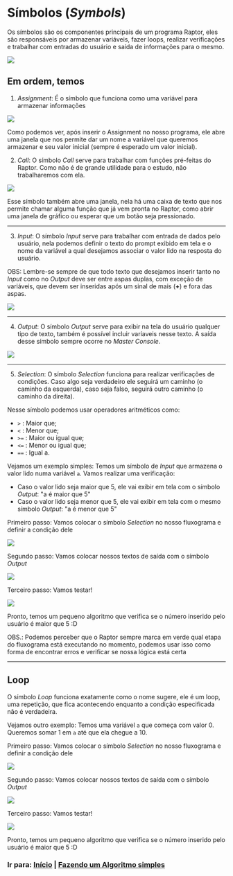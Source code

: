 # Símbolos (_Symbols_)

Os símbolos são os componentes principais de um programa Raptor, eles são responsáveis por armazenar variáveis, fazer loops, realizar verificações e trabalhar com entradas do usuário e saída de informações para o mesmo.

<p align="left">
  <img src="../assets/simbolos.png">
</p>

## Em ordem, temos

1. _Assignment_: É o símbolo que funciona como uma variável para armazenar informações

<p align="left">
  <img src="../assets/assign.gif">
</p>

Como podemos ver, após inserir o Assignment no nosso programa, ele abre uma janela que nos permite dar um nome a variável que queremos armazenar e seu valor inicial (sempre é esperado um valor inicial).

2. _Call_: O símbolo _Call_ serve para trabalhar com funções pré-feitas do Raptor. Como não é de grande utilidade para o estudo, não trabalharemos com ela.

<p align="left">
  <img src="../assets/call.gif">
</p>

Esse símbolo também abre uma janela, nela há uma caixa de texto que nos permite chamar alguma função que já vem pronta no Raptor, como abrir uma janela de gráfico ou esperar que um botão seja pressionado.

---

3. _Input_: O símbolo _Input_ serve para trabalhar com entrada de dados pelo usuário, nela podemos definir o texto do prompt exibido em tela e o nome da variável a qual desejamos associar o valor lido na resposta do usuário.

OBS: Lembre-se sempre de que todo texto que desejamos inserir tanto no _Input_ como no _Output_ deve ser entre aspas duplas, com exceção de variáveis, que devem ser inseridas após um sinal de mais (**+**) e fora das aspas.

<p align="left">
  <img src="../assets/input.gif">
</p>

---

4. _Output_: O símbolo _Output_ serve para exibir na tela do usuário qualquer tipo de texto, também é possível incluir varíaveis nesse texto. A saída desse símbolo sempre ocorre no _Master Console_.

<p align="left">
  <img src="../assets/output.gif">
</p>

---

5. _Selection_: O símbolo _Selection_ funciona para realizar verificações de condições. Caso algo seja verdadeiro ele seguirá um caminho (o caminho da esquerda), caso seja falso, seguirá outro caminho (o caminho da direita).

Nesse símbolo podemos usar operadores aritméticos como:

- `>` : Maior que;
- `<` : Menor que;
- `>=` : Maior ou igual que;
- `<=` : Menor ou igual que;
- `==` : Igual a.

Vejamos um exemplo simples: Temos um símbolo de _Input_ que armazena o valor lido numa variável `a`. Vamos realizar uma verificação:

- Caso o valor lido seja maior que 5, ele vai exibir em tela com o símbolo _Output_: "a é maior que 5"
- Caso o valor lido seja menor que 5, ele vai exibir em tela com o mesmo símbolo _Output_: "a é menor que 5"

Primeiro passo: Vamos colocar o símbolo _Selection_ no nosso fluxograma e definir a condição dele

<p align="left">
  <img src="../assets/selection1.gif">
</p>

Segundo passo: Vamos colocar nossos textos de saída com o símbolo _Output_

<p align="left">
  <img src="../assets/selection2.gif">
</p>

Terceiro passo: Vamos testar!

<p align="left">
  <img src="../assets/selection3.gif">
</p>

Pronto, temos um pequeno algoritmo que verifica se o número inserido pelo usuário é maior que 5 :D

OBS.: Podemos perceber que o Raptor sempre marca em verde qual etapa do fluxograma está executando no momento, podemos usar isso como forma de encontrar erros e verificar se nossa lógica está certa

---

## Loop

O símbolo _Loop_ funciona exatamente como o nome sugere, ele é um loop, uma repetição, que fica acontecendo enquanto a condição especificada não é verdadeira.

Vejamos outro exemplo: Temos uma variável `a` que começa com valor 0. Queremos somar 1 em `a` até que ela chegue a 10.

Primeiro passo: Vamos colocar o símbolo _Selection_ no nosso fluxograma e definir a condição dele

<p align="left">
  <img src="../assets/selection1.gif">
</p>

Segundo passo: Vamos colocar nossos textos de saída com o símbolo _Output_

<p align="left">
  <img src="../assets/selection2.gif">
</p>

Terceiro passo: Vamos testar!

<p align="left">
  <img src="../assets/selection3.gif">
</p>

Pronto, temos um pequeno algoritmo que verifica se o número inserido pelo usuário é maior que 5 :D

### Ir para: [Início](/README.md) | [Fazendo um Algoritmo simples](./5-Algoritmo.md)
